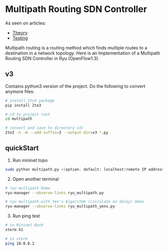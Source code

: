 # Multipath Routing SDN Controller

As seen on articles:

* [Theory](https://wildanmsyah.wordpress.com/2018/01/13/multipath-routing-with-load-balancing-using-ryu-openflow-controller)
* [Testing](https://wildanmsyah.wordpress.com/2018/01/21/testing-ryu-multipath-routing-with-load-balancing-on-mininet)

Multipath routing is a routing method which finds multiple routes to a destination in a network topology. Here is an Implementation of a Multipath Routing SDN Controller in Ryu (OpenFlow1.3).

## v3

Contains python3 version of the project. Do the following to convert anymore files: 

```bash
# install 2to3 package
pip install 2to3

# cd to project root
cd multipath

# convert and save to directory v3/
2to3 -n -W --add-suffix=3 --output-dir=v3 *.py
```

## quickStart

1. Run mininet topo

```bash
sudo python multipath.py <(option. default: localhost)remote IP address>
```

2. Open another terminal

```bash   
# ryu multipath Demo
ryu-manager --observe-links ryu_multipath.py

# ryu multipath with Yen's Algorithm (calculate on delay) Demo
ryu-manager --observe-links ryu_multipath_yens.py
```
    
3. Run ping test

```bash
# in Mininet Bash
xterm h1

# in xterm
ping 10.0.0.2
```
